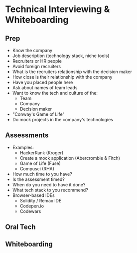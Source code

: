 # Technical Interviewing & Whiteboarding

## Prep

* Know the company
* Job description (technology stack, niche tools)
* Recruiters or HR people
* Avoid foreign recruiters
* What is the recruiters relationship with the decision maker
* How close is their relationship with the company
* Have you placed people here
* Ask about names of team leads
* Want to know the tech and culture of the:
  * Team
  * Company
  * Decision maker
* "Conway's Game of Life"
* Do mock projects in the company's technologies

## Assessments

* Examples:
  * HackerRank (Kroger)
  * Create a mock application (Abercrombie & Fitch)
  * Game of Life (Fuse)
  * Compusci (RHA)
* How much time to you have?
* Is the assessment timed?
* When do you need to have it done?
* What tech stack to you recommend?
* Browser-based IDEs
  * Solidity / Remax IDE
  * Codepen.io
  * Codewars

## Oral Tech

## Whiteboarding